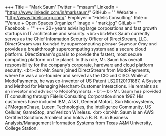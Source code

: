 +++
Title = "Mark Saum"
Twitter = "msaum"
LinkedIn = "https://www.linkedin.com/in/marksaum/"
GitHub = ""
Website = "http://www.fideliscorp.com/"
Employer = "Fidelis Consulting"
Role = "Venue &#43; Open Spaces Organizer"
Image = "mark.jpg"
GitLab = ""
Facebook = ""
+++
20&#43; years advising large corporations and fast growth startups in IT architecture and security. &lt;br&gt;&lt;br&gt;Mark Saum currently serves as the Chief Information Security Officer of DirectStream, LLC. DirectStream was founded by supercomputing pioneer Seymour Cray and provides a breakthrough supercomputing system and a secure cloud platform. DirectStream&#39;s goal is to provide the fastest, most secure computing platform on the planet. In this role, Mr. Saum has overall responsibility for the company’s corporate, hardware and cloud platform security. &lt;br&gt;&lt;br&gt;Mr. Saum joined DirectStream from ModoPayments, where he was a co-founder and served as the CIO and CISO.  While at ModoPayments, he was co-inventor of US Patent US20120101887, A System and Method for Managing Merchant-Customer Interactions. He remains as an investor and advisor to ModoPayments. &lt;br&gt;&lt;br&gt;Mr. Saum has provided IT consulting through Fidelis Consulting Corporation since 1997. His customers have included IBM, AT&amp;T, General Motors, Sun Microsystems, JPMorganChase, Lucent Technologies, the Intelligence Community, US Cellular, GameStop,  and Verizon Wireless. &lt;br&gt;&lt;br&gt;Mr. Saum is an AWS Certified Solutions Architect and holds a B. B. A. in Business Analysis/Management Information Systems from Texas A&amp;M University, College Station.